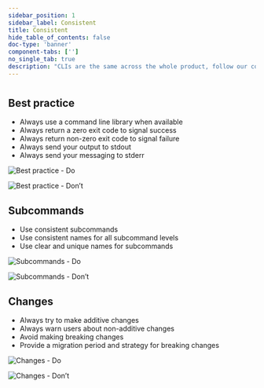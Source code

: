 ```yaml
---
sidebar_position: 1
sidebar_label: Consistent
title: Consistent
hide_table_of_contents: false
doc-type: 'banner'
component-tabs: ['']
no_single_tab: true
description: "CLIs are the same across the whole product, follow our conventions and use our recommended frameworks."
---
```


#

## Best practice
- Always use a command line library when available
- Always return a zero exit code to signal success
- Always return non-zero exit code to signal failure
- Always send your output to stdout
- Always send your messaging to stderr

![Best practice - Do](https://www.figma.com/design/YSvLeddwfyjLx8G5QWOTCH/Documentation-Visuals?node-id=1025-1371&t=uLX24CWds4Z1hGKZ-1)

![Best practice - Don’t](https://www.figma.com/design/YSvLeddwfyjLx8G5QWOTCH/Documentation-Visuals?node-id=1025-1460&t=uLX24CWds4Z1hGKZ-1)

## Subcommands
- Use consistent subcommands
- Use consistent names for all subcommand levels
- Use clear and unique names for subcommands

![Subcommands - Do](https://www.figma.com/design/YSvLeddwfyjLx8G5QWOTCH/Documentation-Visuals?node-id=1025-1547&t=uLX24CWds4Z1hGKZ-1)

![Subcommands - Don’t](https://www.figma.com/design/YSvLeddwfyjLx8G5QWOTCH/Documentation-Visuals?node-id=1025-1674&t=uLX24CWds4Z1hGKZ-1)

## Changes
- Always try to make additive changes
- Always warn users about non-additive changes
- Avoid making breaking changes
- Provide a migration period and strategy for breaking changes

![Changes - Do](https://www.figma.com/design/YSvLeddwfyjLx8G5QWOTCH/Documentation-Visuals?node-id=1021-6767&t=Oc1GlCBDeEX4Xbxj-1)

![Changes - Don’t](https://www.figma.com/design/YSvLeddwfyjLx8G5QWOTCH/Documentation-Visuals?node-id=1021-6941&t=Oc1GlCBDeEX4Xbxj-1)
